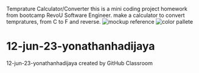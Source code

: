 Temprature Calculator/Converter
this is a mini coding project homework from bootcamp RevoU Software Engineer.
make a calculator to convert tempratures, from C to F and reverse.
![mockup reference](https://github.com/revou-fundamental-course/12-jun-23-yonathanhadijaya/assets/102585824/2020a2b1-fb3b-4184-9516-98a47d98315c)
![color pallete](https://github.com/revou-fundamental-course/12-jun-23-yonathanhadijaya/assets/102585824/1e271b1f-89cf-4d0c-989e-20c5ae33a701)

# 12-jun-23-yonathanhadijaya
12-jun-23-yonathanhadijaya created by GitHub Classroom
